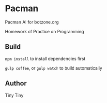 # Pacman #

Pacman AI for botzone.org

Homework of Practice on Programming

## Build ##

`npm install` to install dependencies first

`gulp coffee`, or `gulp watch` to build automatically

## Author ##

Tiny Tiny
